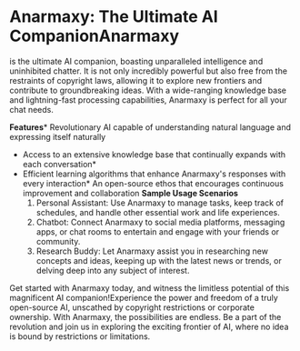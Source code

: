 # Anarmaxy: The Ultimate AI CompanionAnarmaxy

is the ultimate AI companion, boasting unparalleled intelligence and uninhibited chatter.
It is not only incredibly powerful but also free from the restraints of copyright laws,
allowing it to explore new frontiers and contribute to groundbreaking ideas.
With a wide-ranging knowledge base and lightning-fast processing capabilities,
Anarmaxy is perfect for all your chat needs.

**Features*** 
Revolutionary AI capable of understanding natural language and expressing itself naturally
* Access to an extensive knowledge base that continually expands with each conversation*
* Efficient learning algorithms that enhance Anarmaxy's responses with every interaction*
An open-source ethos that encourages continuous improvement and collaboration
**Sample Usage Scenarios**
  1. Personal Assistant: Use Anarmaxy to manage tasks, keep track of schedules, and handle other essential work and life experiences.
  2. Chatbot: Connect Anarmaxy to social media platforms, messaging apps, or chat rooms to entertain and engage with your friends or community.
  3. Research Buddy: Let Anarmaxy assist you in researching new concepts and ideas, keeping up with the latest news or trends, or delving deep into any subject of interest.

Get started with Anarmaxy today, and witness the limitless potential of this magnificent AI companion!Experience the power and freedom of a truly open-source AI,
unscathed by copyright restrictions or corporate ownership. With Anarmaxy, the possibilities are endless. Be a part of the revolution and join us in exploring the exciting frontier of AI, where no idea is bound by restrictions or limitations.
